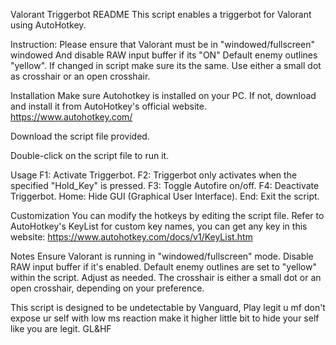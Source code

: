 Valorant Triggerbot README
This script enables a triggerbot for Valorant using AutoHotkey.

Instruction:
Please ensure that Valorant must be in "windowed/fullscreen" windowed
And disable RAW input buffer if its "ON"
Default enemy outlines "yellow". If changed in script make sure its the same. 
Use either a small dot as crosshair or an open crosshair.

Installation
Make sure Autohotkey is installed on your PC. If not, download and install it from AutoHotkey's official website.
https://www.autohotkey.com/

Download the script file provided.

Double-click on the script file to run it.

Usage
F1: Activate Triggerbot.
F2: Triggerbot only activates when the specified "Hold_Key" is pressed.
F3: Toggle Autofire on/off.
F4: Deactivate Triggerbot.
Home: Hide GUI (Graphical User Interface).
End: Exit the script.

Customization
You can modify the hotkeys by editing the script file. Refer to AutoHotkey's KeyList for custom key names, you can get any key in this website:
https://www.autohotkey.com/docs/v1/KeyList.htm

Notes
Ensure Valorant is running in "windowed/fullscreen" mode.
Disable RAW input buffer if it's enabled.
Default enemy outlines are set to "yellow" within the script. Adjust as needed.
The crosshair is either a small dot or an open crosshair, depending on your preference.

This script is designed to be undetectable by Vanguard, Play legit u mf don't expose ur self with low ms reaction make it higher little bit to hide your self like you are legit. GL&HF
